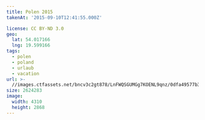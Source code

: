 ```yaml
---
title: Polen 2015
takenAt: '2015-09-10T12:41:55.000Z'

license: CC BY-ND 3.0
geo:
  lat: 54.017166
  lng: 19.599166
tags:
  - polen
  - poland
  - urlaub
  - vacation
url: >-
  //images.ctfassets.net/bncv3c2gt878/LnFWQSGUMGg7KOENL9qnz/0dfa49577b39432056bf9a4c792b69cc/polen-2015_25657050500_o
size: 2624283
image:
  width: 4310
  height: 2868
---
```

